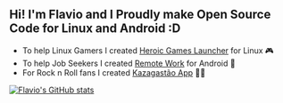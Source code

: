 ## Hi! I'm Flavio and I Proudly make Open Source Code for Linux and Android :D
- To help Linux Gamers I created [Heroic Games Launcher](https://github.com/flavioislima/HeroicGamesLauncher) for Linux 🎮 
- To help Job Seekers I created [Remote Work](https://play.google.com/store/apps/details?id=com.remotework) for Android 📱
- For Rock n Roll fans I created [Kazagastão App](https://play.google.com/store/apps/details?id=com.kazagastao) 🤘🏽

[![Flavio's GitHub stats](https://github-readme-stats.vercel.app/api?username=flavioislima)](https://github.com/anuraghazra/github-readme-stats)

